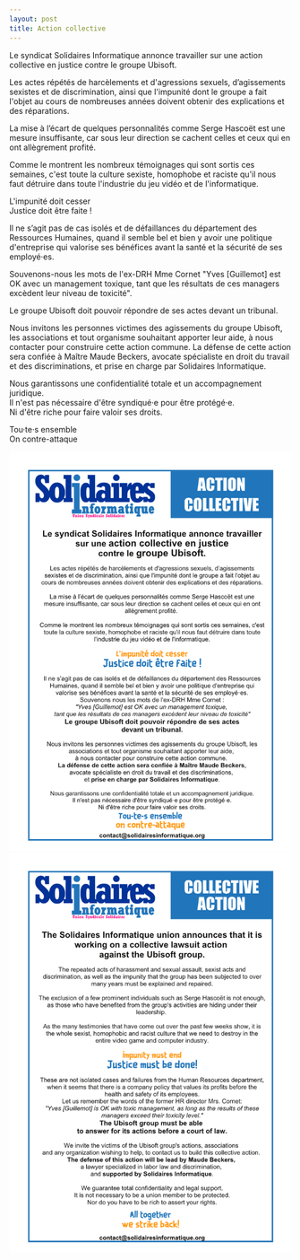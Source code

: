 ```yaml
---
layout: post
title: Action collective
---
```


Le syndicat Solidaires Informatique annonce travailler sur une action collective en justice contre le groupe Ubisoft.

Les actes répétés de harcèlements et d'agressions sexuels, d’agissements sexistes et de discrimination, ainsi que l'impunité dont le groupe a fait l'objet au cours de nombreuses années doivent obtenir des explications et des réparations.

La mise à l’écart de quelques personnalités comme Serge Hascoët est une mesure insuffisante, car sous leur direction se cachent celles et ceux qui en ont allègrement profité. 

Comme le montrent les nombreux témoignages qui sont sortis ces semaines, c'est toute la culture sexiste, homophobe et raciste qu'il nous faut détruire dans toute l'industrie du jeu vidéo et de l'informatique.

L'impunité doit cesser  
Justice doit être faite !

Il ne s’agit pas de cas isolés et de défaillances du département des Ressources Humaines, quand il semble bel et bien y avoir une politique d'entreprise qui valorise ses bénéfices avant la santé et la sécurité de ses employé·es.

Souvenons-nous les mots de l'ex-DRH Mme Cornet "Yves [Guillemot] est OK avec un management toxique, tant que les résultats de ces managers excèdent leur niveau de toxicité".

Le groupe Ubisoft doit pouvoir répondre de ses actes devant un tribunal.

Nous invitons les personnes victimes des agissements du groupe Ubisoft, les associations et tout organisme souhaitant apporter leur aide, à nous contacter pour construire cette action commune. La défense de cette action sera confiée à Maître Maude Beckers, avocate spécialiste en droit du travail et des discriminations,  et prise en charge par Solidaires Informatique.

Nous garantissons une confidentialité totale et un accompagnement juridique.  
Il n'est pas nécessaire d'être syndiqué·e pour être protégé·e.  
Ni d'être riche pour faire valoir ses droits.  

Tou·te·s ensemble  
On contre-attaque


![SIUbiParis](../assets/img/UbisoftParis_Affichage009.png)
![SIUbiParis](../assets/img/UbisoftParis_Affichage009_EN.png)
